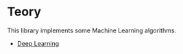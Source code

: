 # Teory

This library implements some Machine Learning algorithms.

* [Deep Learning](/docs/README/deep-learning.md)